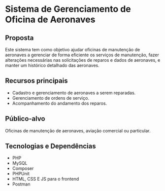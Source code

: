
# Sistema de Gerenciamento de Oficina de Aeronaves

## Proposta
Este sistema tem como objetivo ajudar oficinas de manutenção de aeronaves a gerenciar de forma eficiente os serviços de manutenção, fazer alterações necessárias nas solicitações de reparos e dados de aeronaves, e manter um histórico detalhado das aeronaves.

## Recursos principais
- Cadastro e gerenciamento de aeronaves a serem reparadas.
- Gerenciamento de ordens de serviço.
- Acompanhamento do andamento dos reparos.

## Público-alvo
Oficinas de manutenção de aeronaves, aviação comercial ou particular.

## Tecnologias e Dependências
- PHP
- MySQL
- Composer
- PHPUnit
- HTML, CSS E JS para o frontend
- Postman
